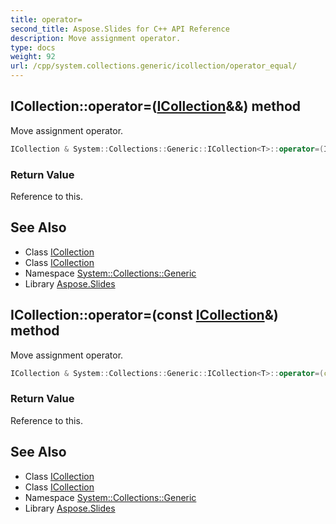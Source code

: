 ```yaml
---
title: operator=
second_title: Aspose.Slides for C++ API Reference
description: Move assignment operator.
type: docs
weight: 92
url: /cpp/system.collections.generic/icollection/operator_equal/
---
```

## ICollection::operator=([ICollection](../)\&&) method


Move assignment operator.

```cpp
ICollection & System::Collections::Generic::ICollection<T>::operator=(ICollection &&) noexcept
```


### Return Value

Reference to this.

## See Also

* Class [ICollection](../)
* Class [ICollection](../)
* Namespace [System::Collections::Generic](../../)
* Library [Aspose.Slides](../../../)
## ICollection::operator=(const [ICollection](../)\&) method


Move assignment operator.

```cpp
ICollection & System::Collections::Generic::ICollection<T>::operator=(const ICollection &)
```


### Return Value

Reference to this.

## See Also

* Class [ICollection](../)
* Class [ICollection](../)
* Namespace [System::Collections::Generic](../../)
* Library [Aspose.Slides](../../../)
